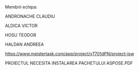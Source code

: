 Membrii echipa:

ANDRONACHE CLAUDIU

ALDICA VICTOR

HOSU TEODOR

HALDAN ANDREEA

https://www.meistertask.com/app/project/vT701dPN/proiect-isw



PROIECTUL NECESITA INSTALAREA PACHETULUI   ASPOSE.PDF
